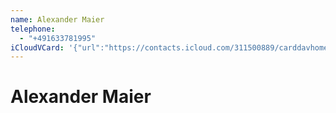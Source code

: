 ```yaml
---
name: Alexander Maier
telephone:
  - "+491633781995"
iCloudVCard: '{"url":"https://contacts.icloud.com/311500889/carddavhome/card/1B3052C9-7B4F-4043-B067-86A1482E8506.vcf","etag":"\"lir1ndt3\"","data":"BEGIN:VCARD\r\nVERSION:3.0\r\nFN:\r\nN:;Alexander Maier;;;\r\nUID:A453D79F-9D6B-43C5-BF39-BF65E28597AB\r\nPRODID:-//Apple Inc.//iOS 16.5//EN\r\nREV:2025-04-03T22:03:47Z\r\nORG:;\r\nTEL:+491633781995\r\nEND:VCARD"}'
---
```

# Alexander Maier